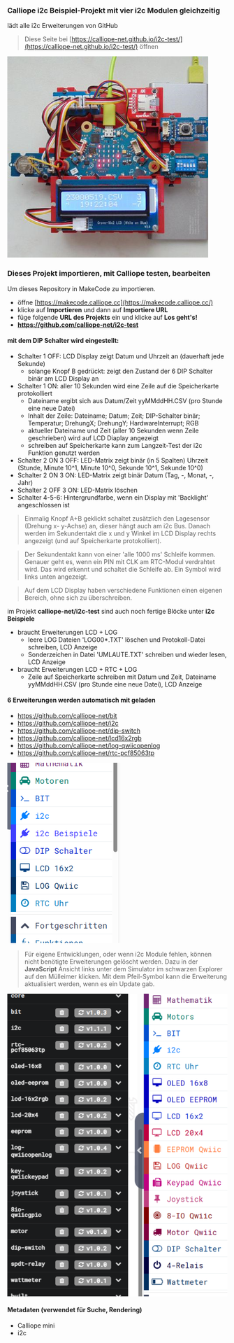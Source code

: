 ### Calliope i2c Beispiel-Projekt mit vier i2c Modulen gleichzeitig
lädt alle i2c Erweiterungen von GitHub

> Diese Seite bei [https://calliope-net.github.io/i2c-test/](https://calliope-net.github.io/i2c-test/) öffnen

![](icon.png)

### Dieses Projekt importieren, mit Calliope testen, bearbeiten

Um dieses Repository in MakeCode zu importieren.

* öffne [https://makecode.calliope.cc](https://makecode.calliope.cc/)
* klicke auf **Importieren** und dann auf **Importiere URL**
* füge folgende **URL des Projekts** ein und klicke auf **Los geht's!**
* **https://github.com/calliope-net/i2c-test**

#### mit dem DIP Schalter wird eingestellt:

* Schalter 1 OFF: LCD Display zeigt Datum und Uhrzeit an (dauerhaft jede Sekunde)
  * solange Knopf B gedrückt: zeigt den Zustand der 6 DIP Schalter binär am LCD Display an
* Schalter 1 ON: aller 10 Sekunden wird eine Zeile auf die Speicherkarte protokolliert
  * Dateiname ergibt sich aus Datum/Zeit yyMMddHH.CSV (pro Stunde eine neue Datei)
  * Inhalt der Zeile: Dateiname; Datum; Zeit; DIP-Schalter binär; Temperatur; DrehungX; DrehungY; HardwareInterrupt; RGB
  * aktueller Dateiname und Zeit (aller 10 Sekunden wenn Zeile geschrieben) wird auf LCD Diaplay angezeigt
  * schreiben auf Speicherkarte kann zum Langzeit-Test der i2c Funktion genutzt werden
* Schalter 2 ON 3 OFF: LED-Matrix zeigt binär (in 5 Spalten) Uhrzeit (Stunde, Minute 10^1, Minute 10^0, Sekunde 10^1, Sekunde 10^0)
* Schalter 2 ON 3 ON: LED-Matrix zeigt binär Datum (Tag, -, Monat, -, Jahr)
* Schalter 2 OFF 3 ON: LED-Matrix löschen
* Schalter 4-5-6: Hintergrundfarbe, wenn ein Display mit 'Backlight' angeschlossen ist

> Einmalig Knopf A+B geklickt schaltet zusätzlich den Lagesensor (Drehung x- y-Achse) an, dieser hängt auch am i2c Bus.
> Danach werden im Sekundentakt die x und y Winkel im LCD Display rechts angezeigt (und auf Speicherkarte protokolliert).

> Der Sekundentakt kann von einer 'alle 1000 ms' Schleife kommen. Genauer geht es, wenn ein PIN mit CLK am RTC-Modul verdrahtet wird.
> Das wird erkennt und schaltet die Schleife ab. Ein Symbol wird links unten angezeigt.

> Auf dem LCD Display haben verschiedene Funktionen einen eigenen Bereich, ohne sich zu überschreiben.

im Projekt **calliope-net/i2c-test** sind auch noch fertige Blöcke unter **i2c Beispiele**

* braucht Erweiterungen LCD + LOG
  * leere LOG Dateien 'LOG00*.TXT' löschen und Protokoll-Datei schreiben, LCD Anzeige
  * Sonderzeichen in Datei 'UMLAUTE.TXT' schreiben und wieder lesen, LCD Anzeige
* braucht Erweiterungen LCD + RTC + LOG
  * Zeile auf Speicherkarte schreiben mit Datum und Zeit, Dateiname yyMMddHH.CSV (pro Stunde eine neue Datei), LCD Anzeige

#### 6 Erweiterungen werden automatisch mit geladen

* https://github.com/calliope-net/bit
* https://github.com/calliope-net/i2c
* https://github.com/calliope-net/dip-switch
* https://github.com/calliope-net/lcd16x2rgb
* https://github.com/calliope-net/log-qwiicopenlog
* https://github.com/calliope-net/rtc-pcf85063tp

![](blocks.png)

> Für eigene Entwicklungen, oder wenn i2c Module fehlen, können nicht benötigte Erweiterungen gelöscht werden.
> Dazu in der **JavaScript** Ansicht links unter dem Simulator im schwarzen Explorer auf den Mülleimer klicken.
> Mit dem Pfeil-Symbol kann die Erweiterung aktualisiert werden, wenn es ein Update gab.

![](explorer.png)

#### Metadaten (verwendet für Suche, Rendering)

* Calliope mini
* i2c
